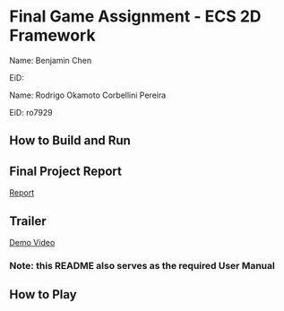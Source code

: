 # Final Game Assignment - ECS 2D Framework
Name: Benjamin Chen

EiD: 


Name: Rodrigo Okamoto Corbellini Pereira

EiD: ro7929

## How to Build and Run 


## Final Project Report
[Report](https://docs.google.com/document/d/1vypitFH3rTqleIBHegxu4SyBwkUKwmBZYJimKOHsMIw/edit?usp=sharing)

## Trailer
[Demo Video](https://youtu.be/zXIZc0nwqCI)

### Note: this README also serves as the required User Manual

## How to Play


